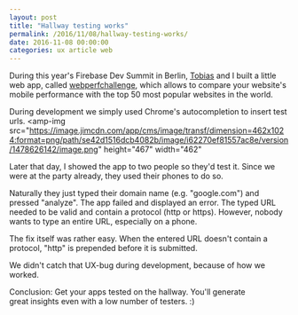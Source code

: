 ```yaml
---
layout: post
title: "Hallway testing works"
permalink: /2016/11/08/hallway-testing-works/
date: 2016-11-08 00:00:00
categories: ux article web
---
```


During this year's Firebase Dev Summit in Berlin, [Tobias](https://twitter.com/tobiasbales "https://twitter.com/tobiasbales") and I built a little web app, called [webperfchallenge](https://webperfchallenge.com/ "https://webperfchallenge.com/"), which allows to compare your website's mobile performance with the top 50 most popular websites in the world.

During development we simply used Chrome's autocompletion to insert test urls.
<amp-img src="https://image.jimcdn.com/app/cms/image/transf/dimension=462x1024:format=png/path/se42d1516dcb4082b/image/i62270ef81557ac8e/version/1478626142/image.png"
height="467"
width="462"

> </amp-img>

Later that day, I showed the app to two people so they'd test it. Since we were at the party already, they used their phones to do so.

Naturally they just typed their domain name (e.g. "google.com") and pressed "analyze".
The app failed and displayed an error. The typed URL needed to be valid and contain a protocol (http or https). However, nobody wants to type an entire URL, especially on a phone.

The fix itself was rather easy. When the entered URL doesn't contain a protocol, "http" is prepended before it is submitted.

We didn't catch that UX-bug during development, because of how we worked.

Conclusion: Get your apps tested on the hallway. You'll generate great insights even with a low number of testers. :)
